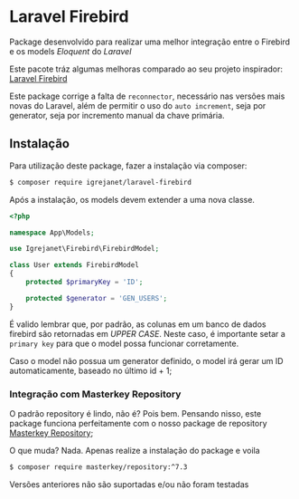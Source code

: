 Laravel Firebird
===

Package desenvolvido para realizar uma melhor integração entre o Firebird
e os models *Eloquent* do *Laravel*

Este pacote tráz algumas melhoras comparado ao seu projeto inspirador:
[Laravel Firebird](https://github.com/jacquestvanzuydam/laravel-firebird)

Este package corrige a falta de `reconnector`, necessário nas versões mais novas do Laravel,
além de permitir o uso do `auto increment`, seja por generator, seja por incremento
manual da chave primária.

Instalação
---
Para utilização deste package, fazer a instalação via composer:

```bash
$ composer require igrejanet/laravel-firebird
```

Após a instalação, os models devem extender a uma nova classe.

```php
<?php

namespace App\Models;

use Igrejanet\Firebird\FirebirdModel;

class User extends FirebirdModel
{
    protected $primaryKey = 'ID';

    protected $generator = 'GEN_USERS';
}
```

É valido lembrar que, por padrão, as colunas em um banco de dados firebird
são retornadas em *UPPER CASE*. Neste caso, é importante setar a `primary key`
para que o model possa funcionar corretamente.

Caso o model não possua um generator definido, o model irá gerar um ID automaticamente,
baseado no último id + 1;

### Integração com Masterkey Repository
O padrão repository é lindo, não é? Pois bem. Pensando nisso, este package funciona
perfeitamente com o nosso package de repository [Masterkey Repository](https://github.com/MasterkeyInformatica/Repository);

O que muda? Nada. Apenas realize a instalação do package e voila

```bash
$ composer require masterkey/repository:^7.3
```

Versões anteriores não são suportadas e/ou não foram testadas